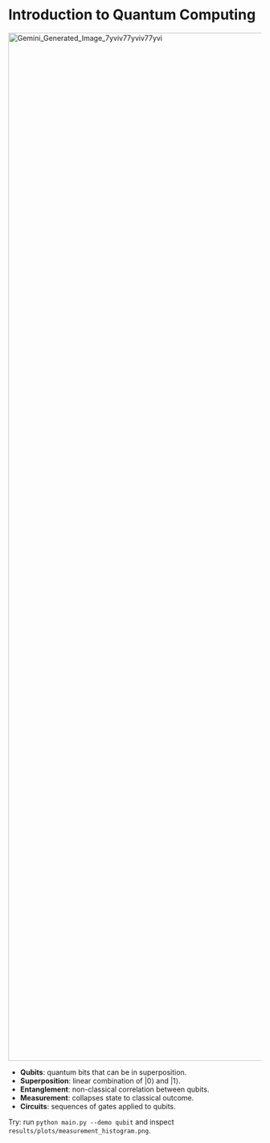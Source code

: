 
# Introduction to Quantum Computing

<img width="2048" height="2048" alt="Gemini_Generated_Image_7yviv77yviv77yvi" src="https://github.com/user-attachments/assets/32a6a027-d83f-4351-bbc1-d28dca26abe4" />


- **Qubits**: quantum bits that can be in superposition.
- **Superposition**: linear combination of |0⟩ and |1⟩.
- **Entanglement**: non-classical correlation between qubits.
- **Measurement**: collapses state to classical outcome.
- **Circuits**: sequences of gates applied to qubits.

Try: run `python main.py --demo qubit` and inspect `results/plots/measurement_histogram.png`.
